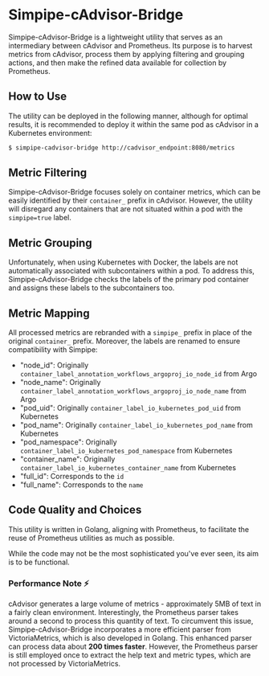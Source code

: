 # Simpipe-cAdvisor-Bridge

Simpipe-cAdvisor-Bridge is a lightweight utility that serves as an intermediary between cAdvisor and Prometheus. Its purpose is to harvest metrics from cAdvisor, process them by applying filtering and grouping actions, and then make the refined data available for collection by Prometheus.

## How to Use

The utility can be deployed in the following manner, although for optimal results, it is recommended to deploy it within the same pod as cAdvisor in a Kubernetes environment:

```bash
$ simpipe-cadvisor-bridge http://cadvisor_endpoint:8080/metrics
```

## Metric Filtering

Simpipe-cAdvisor-Bridge focuses solely on container metrics, which can be easily identified by their `container_` prefix in cAdvisor. However, the utility will disregard any containers that are not situated within a pod with the `simpipe=true` label.

## Metric Grouping

Unfortunately, when using Kubernetes with Docker, the labels are not automatically associated with subcontainers within a pod. To address this, Simpipe-cAdvisor-Bridge checks the labels of the primary pod container and assigns these labels to the subcontainers too.

## Metric Mapping

All processed metrics are rebranded with a `simpipe_` prefix in place of the original `container_` prefix. Moreover, the labels are renamed to ensure compatibility with Simpipe:

- "node_id": Originally `container_label_annotation_workflows_argoproj_io_node_id` from Argo
- "node_name": Originally `container_label_annotation_workflows_argoproj_io_node_name` from Argo
- "pod_uid": Originally `container_label_io_kubernetes_pod_uid` from Kubernetes
- "pod_name": Originally `container_label_io_kubernetes_pod_name` from Kubernetes
- "pod_namespace": Originally `container_label_io_kubernetes_pod_namespace` from Kubernetes
- "container_name": Originally `container_label_io_kubernetes_container_name` from Kubernetes
- "full_id": Corresponds to the `id`
- "full_name": Corresponds to the `name`

## Code Quality and Choices

This utility is written in Golang, aligning with Prometheus, to facilitate the reuse of Prometheus utilities as much as possible.

While the code may not be the most sophisticated you've ever seen, its aim is to be functional.

### Performance Note :zap:

cAdvisor generates a large volume of metrics - approximately 5MB of text in a fairly clean environment. Interestingly, the Prometheus parser takes around a second to process this quantity of text. To circumvent this issue, Simpipe-cAdvisor-Bridge incorporates a more efficient parser from VictoriaMetrics, which is also developed in Golang. This enhanced parser can process data about **200 times faster**. However, the Prometheus parser is still employed once to extract the help text and metric types, which are not processed by VictoriaMetrics.
